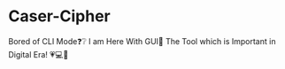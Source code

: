 # Caser-Cipher
Bored of CLI Mode❓❔
I am Here With GUI🤝
The Tool which is Important in Digital Era! 💗💻🚀 
